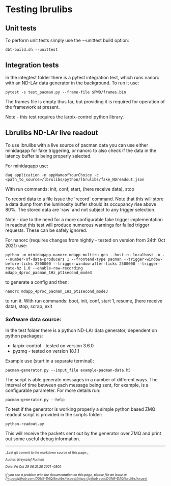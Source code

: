 # Testing lbrulibs

## Unit tests

To perform unit tests simply use the --unittest build option:

    dbt-build.sh --unittest

## Integration tests

In the integtest folder there is a pytest integration test, which runs nanorc with an  ND-LAr data generator in the background. To run it use:

    pytest -s test_pacman.py --frame-file $PWD/frames.bin

The frames file is empty thus far, but providing it is required for operation of the framework at present. 

Note - this test requires the larpix-control python library.

## Lbrulibs ND-LAr live readout

To use lbrulibs with a live source of pacman data you can use either minidaqapp for fake triggering, or nanorc to also check if the data in the latency buffer is being properly selected.

For minidaqapp use:

    daq_application -n appNameofYourChoice -c <path_to_source>/lbrulibs/python/lbrulibs/fake_NDreadout.json

With run commands: init, conf, start, (here receive data), stop

To record data to a file issue the 'record' command. Note that this will store a data dump from the luminosity buffer should its occupancy rise above 80%. The stored
data are 'raw' and not subject to any trigger selection.

Note - due to the need for a more configurable fake trigger implementation in readout this test will produce numerous warnings for failed trigger
requests. These can be safely ignored.


For nanorc (requires changes from nightly - tested on version from 24th Oct 2021) use:

    python -m minidaqapp.nanorc.mdapp_multiru_gen --host-ru localhost -o . --number-of-data-producers 1 --frontend-type pacman --trigger-window-before-ticks 2500000 --trigger-window-after-ticks 2500000 --trigger-rate-hz 1.0 --enable-raw-recording mdapp_4proc_pacman_1Hz_pt1second_mode3

to generate a config and then:

    nanorc mdapp_4proc_pacman_1Hz_pt1second_mode3

to run it. With run commands: boot, init, conf, start 1, resume, (here receive data), stop, scrap, exit

### Software data source:

In the test folder there is a python ND-LAr data generator, dependent on python packages:
- larpix-control - tested on version 3.6.0
- pyzmq - tested on version 18.1.1

Example use (start in a separate terminal):

    pacman-generator.py --input_file example-pacman-data.h5

The script is able generate messages in a number of different ways. The interval of time between each message being sent, for example,
is a configurable parameter. For more details run:

    pacman-generator.py --help

To test if the generator is working properly a simple python based ZMQ readout script is provided in the scripts folder:

    python-readout.py

This will receive the packets sent out by the generator over ZMQ and print out some useful debug information.


-----

<font size="1">
_Last git commit to the markdown source of this page:_


_Author: Krzysztof Furman_

_Date: Fri Oct 29 06:31:38 2021 -0500_

_If you see a problem with the documentation on this page, please file an Issue at [https://github.com/DUNE-DAQ/lbrulibs/issues](https://github.com/DUNE-DAQ/lbrulibs/issues)_
</font>
